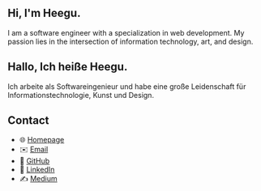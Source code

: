 ## Hi, I'm Heegu.
I am a software engineer with a specialization in web development. My passion lies in the intersection of information technology, art, and design.

## Hallo, Ich heiße Heegu.
Ich arbeite als Softwareingenieur und habe eine große Leidenschaft für Informationstechnologie, Kunst und Design.

## Contact  
- 🌐 [Homepage](https://heeguyang.net)  
- ✉️ [Email](mailto:thursdaycurry@gmail.com)  
- 🐙 [GitHub](https://github.com/thursdaycurry)  
- 💼 [LinkedIn](https://www.linkedin.com/in/heeguyang)  
- ✍️ [Medium](https://medium.com/@thursdaycurry)
